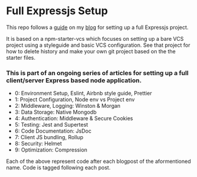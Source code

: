 # Full Expressjs Setup

This repo follows a [guide](https://paultman.com/expressjs-proj-setup-0-intro/) on my [blog](https://paultman.com) for setting up a full Expressjs project.

It is based on a npm-starter-vcs which focuses on setting up a bare VCS project using a styleguide and basic VCS configuration. See that project for how to delete history and make your own git project based on the the starter files.

### This is part of an ongoing series of articles for setting up a full client/server Express based node application.</p>

- 0: Environment Setup, Eslint, Airbnb style guide, Prettier
- 1: Project Configuration, Node env vs Project env
- 2: Middleware, Logging: Winston & Morgan
- 3: Data Storage: Native Mongodb
- 4: Authentication: Middleware & Secure Cookies
- 5: Testing: Jest and Supertest
- 6: Code Documentation: JsDoc
- 7: Client JS bundling, Rollup
- 8: Security: Helmet
- 9: Optimization: Compression

Each of the above represent code after each blogpost of the aformentioned name. Code is tagged following each post.
